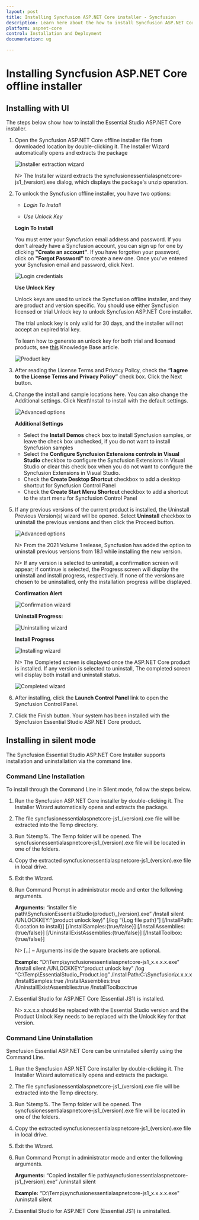 ```yaml
---
layout: post
title: Installing Syncfusion ASP.NET Core installer - Syncfusion
description: Learn here about the how to install Syncfusion ASP.NET Core offline installer after downloading from our syncfusion website.
platform: aspnet-core
control: Installation and Deployment
documentation: ug

---
```



# Installing Syncfusion ASP.NET Core offline installer


## Installing with UI   

The steps below show how to install the Essential Studio ASP.NET Core installer.

1.	Open the Syncfusion ASP.NET Core offline installer file from downloaded location by double-clicking it. The Installer Wizard automatically opens and extracts the package

    ![Installer extraction wizard](images/Step-by-Step-Installation_img1.png)

    N> The Installer wizard extracts the syncfusionessentialaspnetcore-js1_(version).exe dialog, which displays the package's unzip operation.

2.	To unlock the Syncfusion offline installer, you have two options:

   
    * *Login To Install*
   
    * *Use Unlock Key*
   
   
   
    **Login To Install**
   
    You must enter your Syncfusion email address and password. If you don't already have a Syncfusion account, you can sign up for one by clicking **"Create an account"**. If you have forgotten your password, click on **"Forgot Password"** to create a new one. Once you've entered your Syncfusion email and password, click Next.

    ![Login credentials](images/Step-by-Step-Installation_img2.png)   


    **Use Unlock Key**
   
    Unlock keys are used to unlock the Syncfusion offline installer, and they are product and version specific. You should use either Syncfusion licensed or trial Unlock key to unlock Syncfusion ASP.NET Core installer.
   
    The trial unlock key is only valid for 30 days, and the installer will not accept an expired trial key. 
   
    To learn how to generate an unlock key for both trial and licensed products, see [this](https://support.syncfusion.com/kb/article/2757/how-to-generate-syncfusion-setup-unlock-key-from-syncfusion-support-account) Knowledge Base article.

    ![Product key](images/Step-by-Step-Installation_img3.png)   


3.	After reading the License Terms and Privacy Policy, check the **“I agree to the License Terms and Privacy Policy”** check box. Click the Next button.


4.	Change the install and sample locations here. You can also change the Additional settings. Click Next\Install to install with the default settings.


    ![Advanced options](images/Step-by-Step-Installation_img4.png)

    **Additional Settings**
    
	* Select the **Install Demos** check box to install Syncfusion samples, or leave the check box unchecked, if you do not want to install Syncfusion samples
    * Select the **Configure Syncfusion Extensions controls in Visual Studio** checkbox to configure the Syncfusion Extensions in Visual Studio or clear this check box when you do not want to configure the Syncfusion Extensions in Visual Studio.
    * Check the **Create Desktop Shortcut** checkbox to add a desktop shortcut for Syncfusion Control Panel
    * Check the **Create Start Menu Shortcut** checkbox to add a shortcut to the start menu for Syncfusion Control Panel




5.	If any previous versions of the current product is installed, the Uninstall Previous Version(s) wizard will be opened. Select **Uninstall** checkbox to uninstall the previous versions and then click the Proceed button.


    ![Advanced options](images/Step-by-Step-Installation_img7.png)
	
	
	N> From the 2021 Volume 1 release, Syncfusion has added the option to uninstall previous versions from 18.1 while installing the new version.
	
	
	N> If any version is selected to uninstall, a confirmation screen will appear; if continue is selected, the Progress screen will display the uninstall and install progress, respectively. If none of the versions are chosen to be uninstalled, only the installation progress will be displayed.
	
	**Confirmation Alert**
	
	![Confirmation wizard](images/Step-by-Step-Installation_img8.png)
	
	**Uninstall Progress:**
	
	![Uninstalling wizard](images/Step-by-Step-Installation_img9.png)
	
	**Install Progress**
	
	![Installing wizard](images/Step-by-Step-Installation_img5.png)

    N> The Completed screen is displayed once the ASP.NET Core product is installed. If any version is selected to uninstall, The completed screen will display both install and uninstall status.
	
	![Completed wizard](images/Step-by-Step-Installation_img10.png)
	
7.  After installing, click the **Launch Control Panel** link to open the Syncfusion Control Panel.


8.  Click the Finish button. Your system has been installed with the Syncfusion Essential Studio ASP.NET Core product.

## Installing in silent mode

The Syncfusion Essential Studio ASP.NET Core Installer supports installation and uninstallation via the command line.

### Command Line Installation

To install through the Command Line in Silent mode, follow the steps below.

1.	Run the Syncfusion ASP.NET Core installer by double-clicking it. The Installer Wizard automatically opens and extracts the package.
2.	The file syncfusionessentialaspnetcore-js1_(version).exe file will be extracted into the Temp directory.
3.	Run %temp%. The Temp folder will be opened. The syncfusionessentialaspnetcore-js1_(version).exe file will be located in one of the folders.
4.	Copy the extracted syncfusionessentialaspnetcore-js1_(version).exe file in local drive.
5.	Exit the Wizard.
6.	Run Command Prompt in administrator mode and enter the following arguments.

   
    **Arguments:** “installer file path\SyncfusionEssentialStudio(product)_(version).exe” /Install silent /UNLOCKKEY:“(product unlock key)” [/log “{Log file path}”] [/InstallPath:{Location to install}] [/InstallSamples:{true/false}] [/InstallAssemblies:{true/false}] [/UninstallExistAssemblies:{true/false}] [/InstallToolbox:{true/false}]


    N> [..] – Arguments inside the square brackets are optional.

    **Example:** “D:\Temp\syncfusionessentialaspnetcore-js1_x.x.x.x.exe” /Install silent /UNLOCKKEY:“product unlock key” /log “C:\Temp\EssentialStudio_Product.log” /InstallPath:C:\Syncfusion\x.x.x.x /InstallSamples:true /InstallAssemblies:true /UninstallExistAssemblies:true /InstallToolbox:true

	
7.  Essential Studio for ASP.NET Core (Essential JS1) is installed.

    N> x.x.x.x should be replaced with the Essential Studio version and the Product Unlock Key needs to be replaced with the Unlock Key for that version.
   

### Command Line Uninstallation

Syncfusion Essential ASP.NET Core can be uninstalled silently using the Command Line.

1.	Run the Syncfusion ASP.NET Core installer by double-clicking it. The Installer Wizard automatically opens and extracts the package.
2.	The file syncfusionessentialaspnetcore-js1_(version).exe file will be extracted into the Temp directory.
3.	Run %temp%. The Temp folder will be opened. The syncfusionessentialaspnetcore-js1_(version).exe file will be located in one of the folders.
4.	Copy the extracted syncfusionessentialaspnetcore-js1_(version).exe file in local drive.
5.	Exit the Wizard.
6.	Run Command Prompt in administrator mode and enter the following arguments.
   
    **Arguments:** “Copied installer file path\syncfusionessentialaspnetcore-js1_(version).exe” /uninstall silent 

    **Example:** “D:\Temp\syncfusionessentialaspnetcore-js1_x.x.x.x.exe" /uninstall silent


7.  Essential Studio for ASP.NET Core (Essential JS1) is uninstalled.
